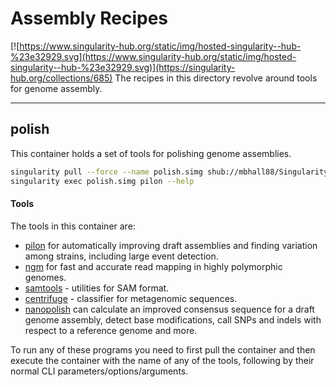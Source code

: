# Assembly Recipes
[![https://www.singularity-hub.org/static/img/hosted-singularity--hub-%23e32929.svg](https://www.singularity-hub.org/static/img/hosted-singularity--hub-%23e32929.svg)](https://singularity-hub.org/collections/685)
The recipes in this directory revolve around tools for genome assembly.

---

## polish
This container holds a set of tools for polishing genome assemblies.

```sh
singularity pull --force --name polish.simg shub://mbhall88/Singularity_recipes:polish
singularity exec polish.simg pilon --help
```

#### Tools
The tools in this container are:
  * [pilon](https://github.com/broadinstitute/pilon/wiki) for automatically
  improving draft assemblies and finding variation among strains, including
  large event detection.
  * [ngm](https://cibiv.github.io/NextGenMap/) for fast and accurate read
  mapping in highly polymorphic genomes.
  * [samtools](http://www.htslib.org/doc/samtools.html) - utilities for SAM format.
  * [centrifuge](https://github.com/infphilo/centrifuge) - classifier for
  metagenomic sequences.
  * [nanopolish](https://github.com/jts/nanopolish) can calculate an improved
  consensus sequence for a draft genome assembly, detect base modifications,
  call SNPs and indels with respect to a reference genome and more.

To run any of these programs you need to first pull the container and then
execute the container with the name of any of the tools, following by their
normal CLI parameters/options/arguments.
